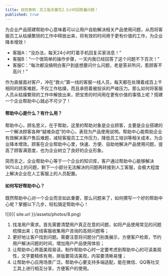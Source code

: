 ```yaml
---
title: 研究表明：员工每天要花2.5小时回答蠢问题！
published: true
---
```


为企业产品搭建帮助中心意味着可以让用户自助解决相关产品使用问题，从而将客服员工从枯燥繁琐的工作中释放出来，将有效的时间用于更有价值的工作，为企业降本增效！

- 客服A：“没办法，每天24小时盯着手机回复买家消息！”
- 客服B：“一个很简单的操作步骤，一天内我已经回答了这个问题不下百次！”
- 客服C：“每次都没搞明白客户到底想要问什么问题，老是答非所问，惹顾客不高兴！”

作为直接面对客户，冲在“救火”第一线的客服一线人员，每天都在处理着成百上千相同的顾客难题，不仅工作枯燥，而且承担着被投诉的严峻压力。那么如何将客服人员从枯燥繁琐的工作中解放出来，把宝贵的时间用在更有价值的事情上呢？搭建一个企业帮助中心就必不可少了！

#### 帮助中心是什么？有什么用？

帮助中心，顾名思义，在于帮助，这里的帮助对象是企业顾客，主要是企业搭建的一个解决顾客各种“疑难杂症”的中心，表现为产品使用说明。帮助中心能帮助企业有效解决客户售后难题，减轻客服员工工作压力，降低员工培训等相关成本，为企业降本增效。顾客在企业帮助中心里，快速、方便、自助地解决产品使用问题，提高了顾客满意度，也为企业树立了良好的企业形象。

简而言之，企业帮助中心等于一个企业的知识库，客户通过帮助中心能够解决90%以上的问题，剩下一小部分无法解决的问题再转接到人工客服，会极大程度上解决企业在人工客服上的人员配置。  

#### 如何写好帮助中心？

既然帮助中心对一个企业而言如此重要，那么问题来了，如何撰写一个好的帮助中心呢？掌握以下几步，轻松搞定帮助中心！

![]({{ site.url }}/assets/photos/8.png)

1. 找准用户需求。首先需要清楚用户真正在意的问题，如将产品使用常见的问题梳理出来；在线客服收集用户咨询的高频问题等；
2. 更好地让客户找到问题。需要注意将问题分门别类展示，方便客户检索，节约用户解决问题的时间，增加用户产品使用体验；
3. 让帮助中心界面美观易读。制作帮助中心时一定要考虑到帮助中心的可读美观性，文字要精练有用，排版要简洁美观，内容要清晰易懂；
4. 让帮助中心应用场景广泛。帮助中心要支持多端适配，能在微信、QQ等社交工具上进行相互分享，方便客户的使用。